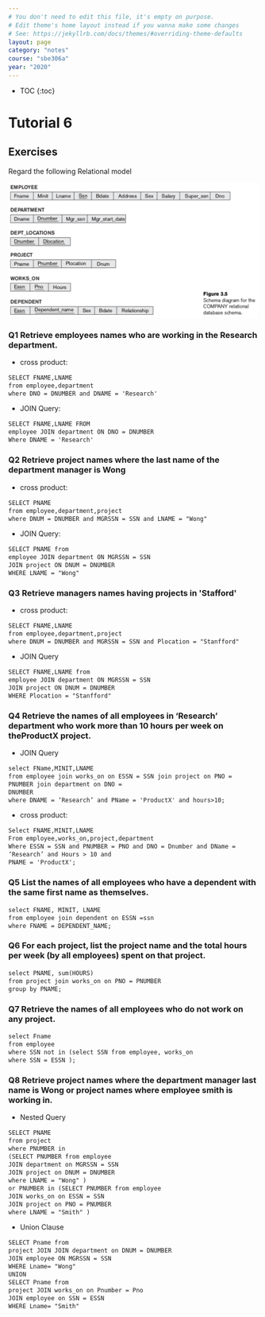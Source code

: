 ```yaml
---
# You don't need to edit this file, it's empty on purpose.
# Edit theme's home layout instead if you wanna make some changes
# See: https://jekyllrb.com/docs/themes/#overriding-theme-defaults
layout: page
category: "notes"
course: "sbe306a"
year: "2020"
---
```

* TOC
{:toc}

# Tutorial 6

## Exercises
Regard the following Relational model

![](../images/pract1.png)

### **Q1** Retrieve employees names who are working in the Research department.

* cross product:
```
SELECT FNAME,LNAME
from employee,department
where DNO = DNUMBER and DNAME = 'Research'
```

* JOIN Query:
```
SELECT FNAME,LNAME FROM 
employee JOIN department ON DNO = DNUMBER 
Where DNAME = 'Research'
```

### **Q2** Retrieve project names where the last name of the department manager is Wong

* cross product:
```
SELECT PNAME
from employee,department,project
where DNUM = DNUMBER and MGRSSN = SSN and LNAME = "Wong"
```

* JOIN Query:
```
SELECT PNAME from 
employee JOIN department ON MGRSSN = SSN
JOIN project ON DNUM = DNUMBER 
WHERE LNAME = "Wong"
```

### **Q3** Retrieve managers names having projects in 'Stafford'

* cross product:
```
SELECT FNAME,LNAME
from employee,department,project
where DNUM = DNUMBER and MGRSSN = SSN and Plocation = "Stanfford"
```

* JOIN Query
```
SELECT FNAME,LNAME from 
employee JOIN department ON MGRSSN = SSN 
JOIN project ON DNUM = DNUMBER 
WHERE Plocation = "Stanfford"
```

### **Q4** Retrieve the names of all employees in ‘Research’ department who work more than 10 hours per week on theProductX project.

* JOIN Query
```
select FName,MINIT,LNAME
from employee join works_on on ESSN = SSN join project on PNO = PNUMBER join department on DNO =
DNUMBER
where DNAME = ‘Research’ and PName = 'ProductX' and hours>10;
```

* cross product:
```
Select FNAME,MINIT,LNAME
From employee,works_on,project,department
Where ESSN = SSN and PNUMBER = PNO and DNO = Dnumber and DName = ‘Research’ and Hours > 10 and
PNAME = 'ProductX';
```

### **Q5** List the names of all employees who have a dependent with the same first name as themselves.

```
select FNAME, MINIT, LNAME
from employee join dependent on ESSN =ssn
where FNAME = DEPENDENT_NAME;
```

### **Q6** For each project, list the project name and the total hours per week (by all employees) spent on that project.

```
select PNAME, sum(HOURS)
from project join works_on on PNO = PNUMBER
group by PNAME;
```

### **Q7** Retrieve the names of all employees who do not work on any project.

```
select Fname
from employee
where SSN not in (select SSN from employee, works_on
where SSN = ESSN );
```

### **Q8** Retrieve project names where the department manager last name is Wong or project names where employee smith is working in.

* Nested Query
```
SELECT PNAME
from project
where PNUMBER in
(SELECT PNUMBER from employee
JOIN department on MGRSSN = SSN
JOIN project on DNUM = DNUMBER
where LNAME = "Wong" )
or PNUMBER in (SELECT PNUMBER from employee
JOIN works_on on ESSN = SSN
JOIN project on PNO = PNUMBER
where LNAME = "Smith" )
```

* Union Clause
```
SELECT Pname from
project JOIN JOIN department on DNUM = DNUMBER
JOIN employee ON MGRSSN = SSN
WHERE Lname= "Wong"
UNION
SELECT Pname from
project JOIN works_on on Pnumber = Pno
JOIN employee on SSN = ESSN
WHERE Lname= "Smith"
```

